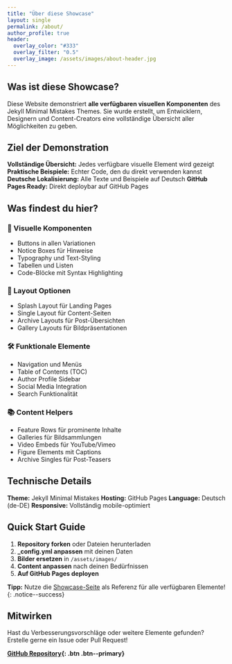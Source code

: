 ```yaml
---
title: "Über diese Showcase"
layout: single
permalink: /about/
author_profile: true
header:
  overlay_color: "#333"
  overlay_filter: "0.5"
  overlay_image: /assets/images/about-header.jpg
---
```


## Was ist diese Showcase?

Diese Website demonstriert **alle verfügbaren visuellen Komponenten** des Jekyll Minimal Mistakes Themes. Sie wurde erstellt, um Entwicklern, Designern und Content-Creators eine vollständige Übersicht aller Möglichkeiten zu geben.

## Ziel der Demonstration

**Vollständige Übersicht:** Jedes verfügbare visuelle Element wird gezeigt
**Praktische Beispiele:** Echter Code, den du direkt verwenden kannst
**Deutsche Lokalisierung:** Alle Texte und Beispiele auf Deutsch
**GitHub Pages Ready:** Direkt deploybar auf GitHub Pages

## Was findest du hier?

### 🎨 Visuelle Komponenten
- Buttons in allen Variationen
- Notice Boxes für Hinweise
- Typography und Text-Styling
- Tabellen und Listen
- Code-Blöcke mit Syntax Highlighting

### 📱 Layout Optionen
- Splash Layout für Landing Pages
- Single Layout für Content-Seiten
- Archive Layouts für Post-Übersichten
- Gallery Layouts für Bildpräsentationen

### 🛠 Funktionale Elemente
- Navigation und Menüs
- Table of Contents (TOC)
- Author Profile Sidebar
- Social Media Integration
- Search Funktionalität

### 📚 Content Helpers
- Feature Rows für prominente Inhalte
- Galleries für Bildsammlungen
- Video Embeds für YouTube/Vimeo
- Figure Elements mit Captions
- Archive Singles für Post-Teasers

## Technische Details

**Theme:** Jekyll Minimal Mistakes
**Hosting:** GitHub Pages
**Language:** Deutsch (de-DE)
**Responsive:** Vollständig mobile-optimiert

## Quick Start Guide

1. **Repository forken** oder Dateien herunterladen
2. **_config.yml anpassen** mit deinen Daten
3. **Bilder ersetzen** in `/assets/images/`
4. **Content anpassen** nach deinen Bedürfnissen
5. **Auf GitHub Pages deployen**

**Tipp:** Nutze die [Showcase-Seite](/showcase/) als Referenz für alle verfügbaren Elemente!
{: .notice--success}

## Mitwirken

Hast du Verbesserungsvorschläge oder weitere Elemente gefunden? Erstelle gerne ein Issue oder Pull Request!

**[GitHub Repository](https://github.com/username/showcase){: .btn .btn--primary}**
